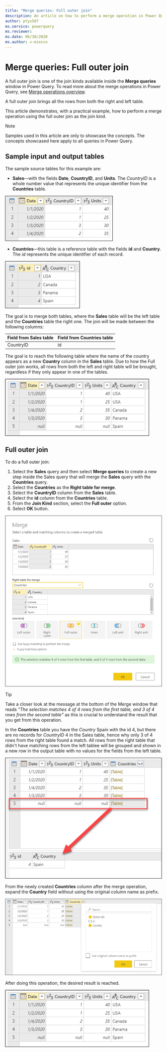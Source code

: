 ```yaml
---
title: "Merge queries: Full outer join"
description: An article on how to perform a merge operation in Power Query using the full outer join kind. 
author: ptyx507
ms.service: powerquery
ms.reviewer: 
ms.date: 06/30/2020
ms.author: v-miesco
---
```


# Merge queries: Full outer join

A full outer join is one of the join kinds available inside the **Merge queries** window in Power Query. To read more about the merge operations in Power Query, see [Merge operations overview](merge-queries-overview.md).

A full outer join brings all the rows from both the right and left table.

This article demonstrates, with a practical example, how to perform a merge operation using the full outer join as the join kind.

>[!Note]
>Samples used in this article are only to showcase the concepts. The concepts showcased here apply to all queries in Power Query.

## Sample input and output tables

The sample source tables for this example are:

* **Sales**&mdash;with the fields **Date**, **CountryID**, and **Units**. The *CountryID* is a whole number value that represents the unique identifier from the **Countries** table.

![Sales table](images/me-merge-operations-left-outer-join-sales-table.png)

* **Countries**&mdash;this table is a reference table with the fields **id** and **Country**. The *id* represents the unique identifier of each record.

![Countries table](images/me-merge-operations-full-outer-join-countries-table.png)

The goal is to merge both tables, where the **Sales** table will be the left table and the **Countries** table the right one. The join will be made between the following columns:

|Field from Sales table| Field from Countries table|
|-----------|------------------|
|CountryID|id|

The goal is to reach the following table where the name of the country appears as a new **Country** column in the **Sales** table. Due to how the Full outer join works, all rows from both the left and right table will be brought, regardless if they only appear in one of the tables.

![Full outer join final table](images/me-merge-operations-full-outer-final-table.png)

## Full outer join

To do a full outer join:

1. Select the **Sales** query and then select **Merge queries** to create a new step inside the Sales query that will merge the **Sales** query with the **Countries** query.
2. Select the **Countries** as the **Right table for merge**.
3. Select the **CountryID** column from the **Sales** table.
4. Select the **id** column from the **Countries** table.
5. From the **Join Kind** section, select the **Full outer** option.
6. Select **OK** button.

![Merge window for full outer join](images/me-merge-operations-full-outer-merge-window.png)

>[!TIP]
>Take a closer look at the message at the bottom of the Merge window that reads *"The selection matches 4 of 4 rows from the first table, and 3 of 4  rows from the second table"* as this is crucial to understand the result that you get from this operation. 

In the **Countries** table you have the *Country* Spain with the id 4, but there are no records for *CountryID* 4 in the Sales table, hence why only 3 of 4 rows from the right table found a match. All rows from the right table that didn't have matching rows from the left tablee will be grouped and shown in a new row in the output table with no values for the fields from the left table. 

![No matching rows on left table for full outer join](images/me-merge-operations-full-outer-no-matching-rows.png)

From the newly created **Countries** column after the merge operation, expand the **Country** field without using the original column name as prefix.

![Expand table column for Country](images/me-merge-operations-full-outer-expand-field.png)

After doing this operation, the desired result is reached.

![Full outer join final table](images/me-merge-operations-full-outer-final-table.png)